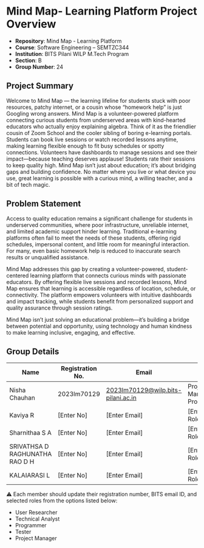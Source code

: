 # Mind Map- Learning Platform Project Overview

- **Repository**: Mind Map - Learning Platform  
- **Course**: Software Engineering – SEMTZC344 
- **Institution**: BITS Pilani WILP M.Tech Program  
- **Section**: B
- **Group Number**: 24

## Project Summary
Welcome to Mind Map — the learning lifeline for students stuck with poor resources, patchy internet, or a cousin whose “homework help” is just Googling wrong answers.
Mind Map is a volunteer-powered platform connecting curious students from underserved areas with kind-hearted educators who actually enjoy explaining algebra. Think of it as the friendlier cousin of Zoom School and the cooler sibling of boring e-learning portals. Students can book live sessions or watch recorded lessons anytime, making learning flexible enough to fit busy schedules or spotty connections.
Volunteers have dashboards to manage sessions and see their impact—because teaching deserves applause! Students rate their sessions to keep quality high.
Mind Map isn’t just about education; it’s about bridging gaps and building confidence. No matter where you live or what device you use, great learning is possible with a curious mind, a willing teacher, and a bit of tech magic.

## Problem Statement
Access to quality education remains a significant challenge for students in underserved communities, where poor infrastructure, unreliable internet, and limited academic support hinder learning. Traditional e-learning platforms often fail to meet the needs of these students, offering rigid schedules, impersonal content, and little room for meaningful interaction. For many, even basic homework help is reduced to inaccurate search results or unqualified assistance.

Mind Map addresses this gap by creating a volunteer-powered, student-centered learning platform that connects curious minds with passionate educators. By offering flexible live sessions and recorded lessons, Mind Map ensures that learning is accessible regardless of location, schedule, or connectivity. The platform empowers volunteers with intuitive dashboards and impact tracking, while students benefit from personalized support and quality assurance through session ratings.

Mind Map isn’t just solving an educational problem—it’s building a bridge between potential and opportunity, using technology and human kindness to make learning inclusive, engaging, and effective.

## Group Details

| Name             | Registration No. | Email              | Roles                        |
|------------------|------------------|---------------------|-------------------------------|
| Nisha Chauhan    | 2023lm70129      | 2023lm70129@wilp.bits-pilani.ac.in       | Project Manager & Programmer  |
| Kaviya R         | [Enter No]       | [Enter Email]       | [Enter Roles]                 |
| Sharnithaa S A   | [Enter No]       | [Enter Email]       | [Enter Roles]                 |
| SRIVATHSA D RAGHUNATHA RAO D H | [Enter No] | [Enter Email] | [Enter Roles]                 |
| KALAIARASI L     | [Enter No]       | [Enter Email]       | [Enter Roles]                 |

⚠️ Each member should update their registration number, BITS email ID, and selected roles from the options listed below:

- User Researcher
- Technical Analyst
- Programmer
- Tester
- Project Manager

